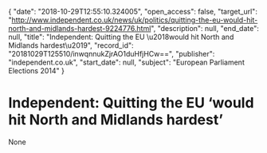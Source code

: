 {
  "date": "2018-10-29T12:55:10.324005", 
  "open_access": false, 
  "target_url": "http://www.independent.co.uk/news/uk/politics/quitting-the-eu-would-hit-north-and-midlands-hardest-9224776.html", 
  "description": null, 
  "end_date": null, 
  "title": "Independent:  Quitting the EU \u2018would hit North and Midlands hardest\u2019", 
  "record_id": "20181029T125510/inwqnnukZjrAO1duHfjHCw==", 
  "publisher": "independent.co.uk", 
  "start_date": null, 
  "subject": "European Parliament Elections 2014"
}

# Independent:  Quitting the EU ‘would hit North and Midlands hardest’

None